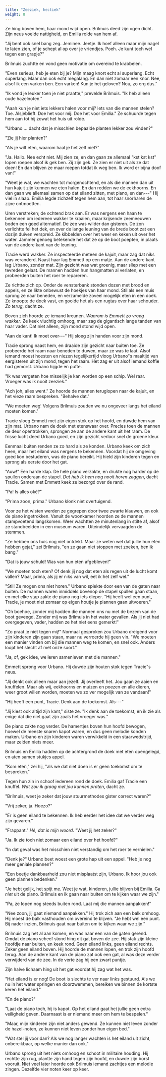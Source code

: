 ```yaml
---
title: "Zeeziek, hectiek"
weight: 8
---
```


Ze hing boven hem, haar mond wijd open. Brilmuis deed zijn ogen dicht. Zijn neus voelde nattigheid, en Emilia rolde van hem af.

"Jij bent ook snel bang zeg. Jeminee. Jeetje. Ik hoef alleen maar mijn nagel te laten zien, of je schept al op over je vriendjes. Poeh. Je kunt toch wel tegen een grapje?"

Brilmuis zuchtte en vond geen motivatie om overeind te krabbelen.

"Even serieus, heb je eten bij je? Mijn maag knort echt al superlang. Echt superlang. Maar dan ook echt megalang. En dan niet zomaar een knor. Nee, alsof ik een varken ben. Een varken! Kun je het geloven? Nou, zo erg dus."

"Ik vond je leuker toen je niet praatte," prevelde Brilmuis. "Ik heb alleen oude hazelnoten."

"Aaah kun je niet iets lekkers halen voor mij? Iets van die mannen stelen? Toe. Alsjeblieft. Doe het voor mij. Doe het voor Emilia." Ze schuurde tegen hem aan tot hij zowat het huis uit rolde.

"Urbano ... dacht dat je misschien bepaalde planten lekker zou vinden?"

"Zie jij hier planten?"

"Als je wilt eten, waarom haal je het zelf niet?"

"Ja. Hallo. Nee echt niet. Mij zien ze, en dan gaan ze allemaal "kst kst kst" lopen roepen alsof ik gek ben. Zij zijn gek. Ze zien er niet uit als ze dat doen! En dan blijven ze maar roepen totdat ik weg ben. Ik word er bijna doof van!"

"Weet je wat, we wachten tot morgenochtend, en als die mannen dan uit hun kajuit zijn kunnen we eten halen. En dan redden we de eekhoorns. En dan gaan we allemaal samen op dat eiland zitten, met piano, en dan---" Hij viel in slaap. Emilia legde zichzelf tegen hem aan, tot haar snorharen de zijne ontmoetten.

Uren verstreken; de ochtend brak aan. Er was nergens een haan te bekennen om iedereen wakker te kraaien, maar krijsende zeemeeuwen boden een goed alternatief. De zee was wilder dan gisteren. De zon verlichtte fel het dek, en over de lange leuning van de brede boot zat een dozijn duiven verspreid. Ze kibbelden over het weer en keken uit over het water. Jammer genoeg betekende het dat ze op de boot poepten, in plaats van de andere kant van de leuning.

Tracie werd wakker. Ze inspecteerde meteen de kajuit, maar zag dat niks was veranderd. Naast haar lag Emmett op een matje. Aan de andere kant lag Urbano, zonder mat. Zijn gezicht was wat groenig, maar sliep met een tevreden gelaat. De mannen hadden hun hangmatten al verlaten, en probeerden buiten het roer te repareren.

Ze richtte zich op. Onder de vensterbank stonden dozen met brood en appels, en ze likte onbewust de hoekjes van haar mond. Stil als een muis sprong ze naar beneden, en verzamelde zoveel mogelijk eten in een doek. Ze knoopte de doek vast, en gooide het als een rugtas over haar schouder. *Zo terug*, dacht ze.

Boven zich hoorde ze iemand kreunen. *Waarom is Emmett zo vroeg wakker*. Ze keek vluchtig omhoog, maar zag de gigantisch lange tanden van haar vader. Dat niet alleen, zijn mond stond wijd open.

"Aan de kant! Ik moet over---" Hij sloeg zijn handen voor zijn mond.

Tracie sprong naast hem, en draaide zijn gezicht naar buiten toe. Ze probeerde het raam naar beneden te duwen, maar ze was te laat. Alsof iemand moest hoesten en niezen tegelijkertijd vloog Urbano"s maaltijd van eergisteren uit zijn mond, tegen het raam. Het zag er uit alsof iemand koffie had gemorst. Urbano hijgde en pufte.

"Ik was vergeten hoe misselijk je kan worden op een schip. Wel raar. Vroeger was ik nooit zeeziek."

"Ach joh, alles went." Ze hoorde de mannen teruglopen naar de kajuit, en het vieze raam bespreken. "Behalve dat."

"We moeten weg! Volgens Brilmuis zouden we nu ongeveer langs het eiland moeten komen."

Tracie sloeg Emmett met zijn eigen stok op het hoofd, en duwde hem van zijn mat. Urbano nam de doek met etenswaar over. Precies toen de mannen de deur opentrokken, sprongen ze aan de andere kant uit het raam. De frisse lucht deed Urbano goed, en zijn gezicht verloor snel de groene kleur.

Eenmaal buiten renden ze zo hard als ze konden. Urbano keek om zich heen, maar het eiland was nergens te bekennen. Voordat hij de omgeving goed kon bestuderen, was de piano bereikt. Hij hield zijn kinderen tegen en sprong als eerste door het gat.

"Auw!" Een harde klap. De hele piano verzakte, en drukte nog harder op de spullen onderaan de stapel. *Dat heb ik hem nog nooit horen zeggen*, dacht Tracie. Samen met Emmett keek ze bezorgd over de rand.

"Pa! Is alles oké?"

"Prima zoon, prima." Urbano klonk niet overtuigend.

Voor ze het wisten werden ze gegrepen door twee zwarte klauwen, en ook de piano ingetrokken. Vanuit de woonkamer hoorden ze de mannen stampvoetend langskomen. Weer wachtten ze minutenlang in stilte af, alsof ze standbeelden in een museum waren. Uiteindelijk vervaagden de stemmen.

"Ze hebben ons huis nog niet ontdekt. Maar ze weten wel dat jullie hun eten hebben gejat," zei Brilmuis, "en ze gaan niet stoppen met zoeken, ben ik bang."

"Dat is jouw schuld! Was van hun eten afgebleven!"

"We moeten toch eten? Of denk jij nog dat eten als regen uit de lucht komt vallen? Maar, prima, als jij er niks van wil, eet ik het zelf wel."

"Stil! Ze mogen ons niet horen." Urbano spiekte door een van de gaten naar buiten. De mannen waren inmiddels bovenop de stapel spullen gaan staan, en met elke stap zakte de piano nog iets dieper. "Hij heeft wel een punt, Tracie, je moet niet zomaar op eigen houtje je plannen gaan uitvoeren."

"Oh boehoe, zonder mij hadden die mannen ons nu met de bezem van de boot geveegd. Zonder mij was Brilmuis in het water gevallen. Als jij niet had overgegeven, vader, hadden ze het niet eens gemerkt!"

"Zo praat je niet tegen mij!" Normaal gesproken zou Urbano dreigend voor zijn kinderen zijn gaan staan, maar nu verroerde hij geen vin. "We moeten een manier vinden om bij die mannen weg te komen, en snel ook. Anders loopt het slecht af met onze soort."

"Ja, of, gek idee, we leren samenleven met die mannen."

Emmett sprong voor Urbano. Hij duwde zijn houten stok tegen Tracie"s neus.

"Jij denkt ook alleen maar aan jezelf. Jij overleeft het. Jou gaan ze aaien en knuffelen. Maar als wij, eekhoorns en muizen en poezen en alle dieren, weer groot willen worden, moeten we zo ver mogelijk van ze vandaan!"

"Hij heeft een punt, Tracie. Denk aan de toekomst. Als---"

"Jij kiest ook altijd zijn kant," siste ze. "Ik denk aan de toekomst, en ik zie als enige dat die niet gaat zijn zoals het vroeger was."

De piano zakte nog verder. De hamertjes boven hun hoofd bewogen, hoewel de meeste snaren kapot waren, en dus geen melodie konden maken. Urbano en zijn kinderen waren verwikkeld in een staarwedstrijd, maar zeiden niets meer.

Brilmuis en Emilia hadden op de achtergrond de doek met eten opengelegd, en aten samen stukjes appel.

"Kom eten," zei hij, "als we dat niet doen is er geen toekomst om te bespreken."

Tegen hun zin in schoof iedereen rond de doek. Emilia gaf Tracie een knuffel. *Wat zou ik graag met jou kunnen praten*, dacht ze.

"Brilmuis, weet je zeker dat jouw stuurmethodes gister correct waren?"

"Vrij zeker, ja. Hoezo?"

"Er is geen eiland te bekennen. Ik heb eerder het idee dat we verder weg zijn gevaren."

"Frappant." *Hé, dat is mijn woord*. "Weet jij het zeker?"

"Ja. Ik zie toch niet zomaar een eiland over het hoofd?"

"In dat geval was het misschien niet verstandig om het roer te vernielen."

"Denk je?" Urbano beet woest een grote hap uit een appel. "Heb je nog meer geniale plannen?"

"Een beetje dankbaarheid zou niet misplaatst zijn, Urbano. Ik hoor jou ook geen plannen bedenken."

"Je hebt gelijk, het spijt me. Weet je wat, kinderen, jullie blijven bij Emilia. Ga *niet* uit de piano. Brilmuis en ik gaan naar buiten om te kijken waar we zijn."

"Pa, ze lopen nog steeds buiten rond. Laat mij die mannen aanpakken!"

"Nee zoon, jij gaat niemand aanpakken." Hij trok zich aan een balk omhoog. Hij moest de balk vasthouden om overeind te blijven. "Je hebt wel een punt. Bij nader inzien, Brilmuis gaat naar buiten om te kijken waar we zijn."

Brilmuis zag het al aan komen, en was naar een van de gaten gerend. Omdat de piano scheef stond hing dit gat boven de zee. Hij stak zijn kleine hoofdje naar buiten, en keek rond. Geen eiland links, geen eiland rechts. Zeker geen eiland boven. Hij hoorde de mannen lopen, en trok zijn hoofd terug. Aan de andere kant van de piano zat ook een gat, al was deze verder verwijderd van de zee. In de verte zag hij een zwart puntje.

Zijn halve lichaam hing uit het gat voordat hij zag wat het was.

"Het eiland is er nog! De boot is slechts te ver naar links gestuurd. Als we nu in het water springen en doorzwemmen, bereiken we binnen de kortste keren het eiland."

"En de piano?"

"Laat de piano toch, hij is kapot. Op het eiland gaat het jullie geen extra veiligheid geven. Daarnaast is er niemand meer om hem te bespelen."

"Maar, mijn kinderen zijn niet anders gewend. Ze kunnen niet leven zonder de hazel-noten, ze kunnen niet leven zonder hun eigen bed."

"Wat stel jij voor dan? Als we nog langer wachten is het eiland uit zicht, onbereikbaar, op welke manier dan ook."

Urbano sprong uit het niets omhoog en schoot in militaire houding. Hij rechtte zijn rug, plantte zijn hand tegen zijn hoofd, en duwde zijn borst vooruit. Niet veel later hoorde ook Brilmuis iemand zachtjes een melodie zingen. Dezelfde vier noten keer op keer.